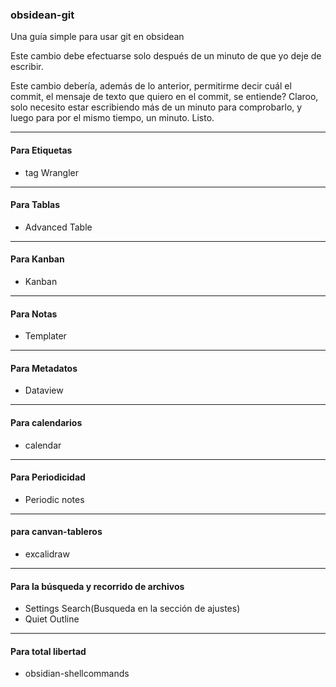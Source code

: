 ### obsidean-git
Una guía simple para usar git en obsidean

Este cambio debe efectuarse solo después de un minuto de que yo deje de escribir. 

Este cambio debería, además de lo anterior, permitirme decir cuál el commit, el mensaje de texto que quiero en el commit, se entiende? Claroo, solo necesito estar escribiendo más de un minuto para comprobarlo, y luego para por el mismo tiempo, un minuto. Listo.

---
#### Para Etiquetas

- tag Wrangler

---
#### Para Tablas
- Advanced Table

---
#### Para Kanban
- Kanban

---
#### Para Notas
- Templater

---
#### Para Metadatos
- Dataview

---
#### Para calendarios
- calendar

---
#### Para Periodicidad
- Periodic notes

---
#### para canvan-tableros
- excalidraw

---
#### Para la búsqueda y recorrido de archivos
- Settings Search(Busqueda en la sección de ajustes)
- Quiet Outline

---
#### Para total libertad
- obsidian-shellcommands


